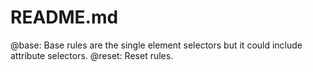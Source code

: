 # README.md
@base: Base rules are the single element selectors but it could include attribute selectors.
@reset: Reset rules.